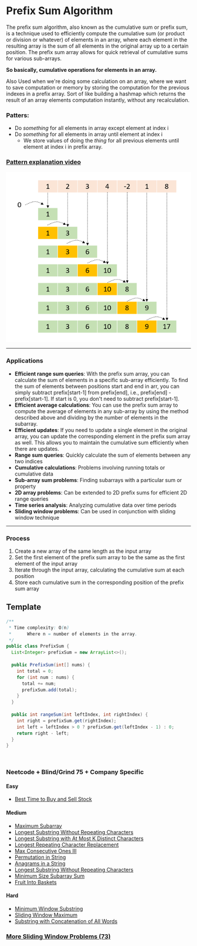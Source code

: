 # Prefix Sum Algorithm
The prefix sum algorithm, also known as the cumulative sum or prefix sum, is a technique used to efficiently compute 
the cumulative sum (or product or division or whatever) of elements in an array, where each element in the resulting 
array is the sum of all elements in the original array up to a certain position. The prefix sum array allows for quick 
retrieval of cumulative sums for various sub-arrays.

**So basically, cumulative operations for elements in an array.**

Also Used when we're doing some calculation on an array, where we want to save computation or memory by storing the 
computation for the previous indexes in a prefix array. Sort of like building a hashmap which returns the result 
of an array elements computation instantly, without any recalculation.

### Patters:
- Do *something* for all elements in array except element at index i
- Do *something* for all elements in array until element at index i
  - We store values of doing the *thing* for all previous elements until element at index i in prefix array.


### [Pattern explanation video](https://www.youtube.com/watch?v=7pJo_rM0z_s)

![Prefix Sum](resources/prefix_sum.png "Prefix Sum")

---

### Applications
- **Efficient range sum queries**: With the prefix sum array, you can calculate the sum of elements in a specific 
sub-array efficiently. To find the sum of elements between positions start and end in arr, you can simply subtract 
prefix[start-1] from prefix[end], i.e., prefix[end] - prefix[start-1]. If start is 0, you don't need to subtract 
prefix[start-1].
- **Efficient average calculations**: You can use the prefix sum array to compute the average of elements in any 
sub-array by using the method described above and dividing by the number of elements in the subarray. 
- **Efficient updates**: If you need to update a single element in the original array, you can update the corresponding 
element in the prefix sum array as well. This allows you to maintain the cumulative sum efficiently when there are 
updates.
- **Range sum queries**: Quickly calculate the sum of elements between any two indices
- **Cumulative calculations**: Problems involving running totals or cumulative data
- **Sub-array sum problems**: Finding subarrays with a particular sum or property
- **2D array problems**: Can be extended to 2D prefix sums for efficient 2D range queries
- **Time series analysis**: Analyzing cumulative data over time periods
- **Sliding window problems**: Can be used in conjunction with sliding window technique

---

### Process
1. Create a new array of the same length as the input array
2. Set the first element of the prefix sum array to be the same as the first element of the input array
3. Iterate through the input array, calculating the cumulative sum at each position
4. Store each cumulative sum in the corresponding position of the prefix sum array

## Template

```java
/**
 * Time complexity: O(n)
 *      Where n = number of elements in the array.  
 */
public class PrefixSum {
  List<Integer> prefixSum = new ArrayList<>();

  public PrefixSum(int[] nums) {
    int total = 0;
    for (int num : nums) {
      total += num;
      prefixSum.add(total);
    }
  }                                                                                                                                           

  public int rangeSum(int leftIndex, int rightIndex) {
    int right = prefixSum.get(rightIndex);
    int left = leftIndex > 0 ? prefixSum.get(leftIndex - 1) : 0;
    return right - left;
  }
}
```

<br>

### Neetcode + Blind/Grind 75 + Company Specific
#### Easy
- [Best Time to Buy and Sell Stock](https://leetcode.com/problems/best-time-to-buy-and-sell-stock/)

#### Medium
- [Maximum Subarray](https://leetcode.com/problems/maximum-subarray/)
- [Longest Substring Without Repeating Characters](https://leetcode.com/problems/longest-substring-without-repeating-characters/)
- [Longest Substring with At Most K Distinct Characters](https://leetcode.com/problems/longest-substring-with-at-most-k-distinct-characters/)
- [Longest Repeating Character Replacement](https://leetcode.com/problems/longest-repeating-character-replacement/)
- [Max Consecutive Ones III](https://leetcode.com/problems/max-consecutive-ones-iii/)
- [Permutation in String](https://leetcode.com/problems/permutation-in-string/)
- [Anagrams in a String](https://leetcode.com/problems/find-all-anagrams-in-a-string/)
- [Longest Substring Without Repeating Characters](https://leetcode.com/problems/longest-substring-without-repeating-characters/)
- [Minimum Size Subarray Sum](https://leetcode.com/problems/minimum-size-subarray-sum/)
- [Fruit Into Baskets](https://leetcode.com/problems/fruit-into-baskets/)

#### Hard
- [Minimum Window Substring](https://leetcode.com/problems/minimum-window-substring/)
- [Sliding Window Maximum](https://leetcode.com/problems/sliding-window-maximum/)
- [Substring with Concatenation of All Words](https://leetcode.com/problems/substring-with-concatenation-of-all-words/)

### [More Sliding Window Problems (73)](https://leetcode.com/tag/sliding-window/)
